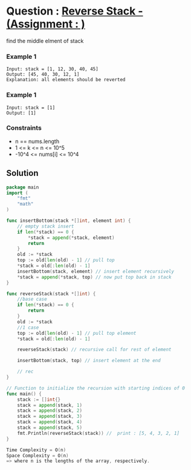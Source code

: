 # Question : [Reverse Stack - (Assignment : )](https://leetcode.com/problems/maximum-average-subarray-i/description/)

find the middle elment of stack

### Example 1

```
Input: stack = [1, 12, 30, 40, 45]
Output: [45, 40, 30, 12, 1]
Explanation: all elements should be reverted

```

### Example 1

```
Input: stack = [1]
Output: [1]

```

### Constraints

-    n == nums.length
-    1 <= k <= n <= 10^5
-    -10^4 <= nums[i] <= 10^4


## Solution

```GO
package main
import (
	"fmt"
	"math"
)

func insertBottom(stack *[]int, element int) {
	// empty stack insert
	if len(*stack) == 0 {
		*stack = append(*stack, element)
		return
	}
	old := *stack
	top := old[len(old) - 1] // pull top
	*stack = old[:len(old) - 1]
	insertBottom(stack, element) // insert element recursively
	*stack = append(*stack, top) // now put top back in stack
}

func reverseStack(stack *[]int) {
	//base case
	if len(*stack) == 0 {
		return
	}
	old := *stack
	//1 case
	top := old[len(old) - 1] // pull top element
	*stack = old[:len(old) - 1]

	reverseStack(stack) // recursive call for rest of element

	insertBottom(stack, top) // insert element at the end

	// rec
}

// Function to initialize the recursion with starting indices of 0
func main() {
    stack := []int{}
    stack = append(stack, 1)
    stack = append(stack, 2)
    stack = append(stack, 3)
    stack = append(stack, 4)
    stack = append(stack, 5)
    fmt.Println(reverseStack(stack)) //  print : [5, 4, 3, 2, 1]
}

Time Complexity = O(n)
Space Complexity = O(n)
=> where n is the lengths of the array, respectively.
```